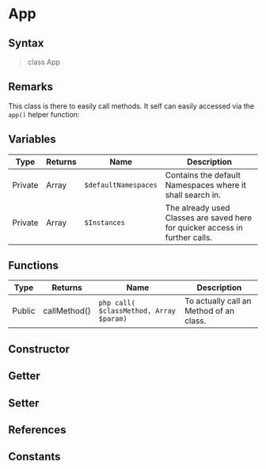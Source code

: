# App
## Syntax

> class App

## Remarks

This class is there to easily call methods. It self can easily accessed via the `app()` helper
function:

## Variables

| Type | Returns | Name | Description |
| --- | --- | --- | --- |
| Private | Array | `$defaultNamespaces` | Contains the default Namespaces where it shall search in. |
| Private | Array | `$Instances` | The already used Classes are saved here for quicker access in further calls. |

## Functions

| Type | Returns | Name | Description |
| --- | --- | --- | --- |
| Public | callMethod() | ```php call( $classMethod, Array $param) ```| To actually call an Method of an class. |

## Constructor
## Getter
## Setter
## References
## Constants